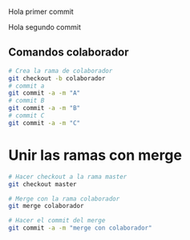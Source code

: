 Hola primer commit

Hola segundo commit

## Comandos colaborador 
```bash
# Crea la rama de colaborador
git checkout -b colaborador
# commit a 
git commit -a -m "A"
# commit B
git commit -a -m "B"
# commit C
git commit -a -m "C"
```

# Unir las ramas con merge
```bash
# Hacer checkout a la rama master
git checkout master

# Merge con la rama colaborador
git merge colaborador

# Hacer el commit del merge
git commit -a -m "merge con colaborador"
```